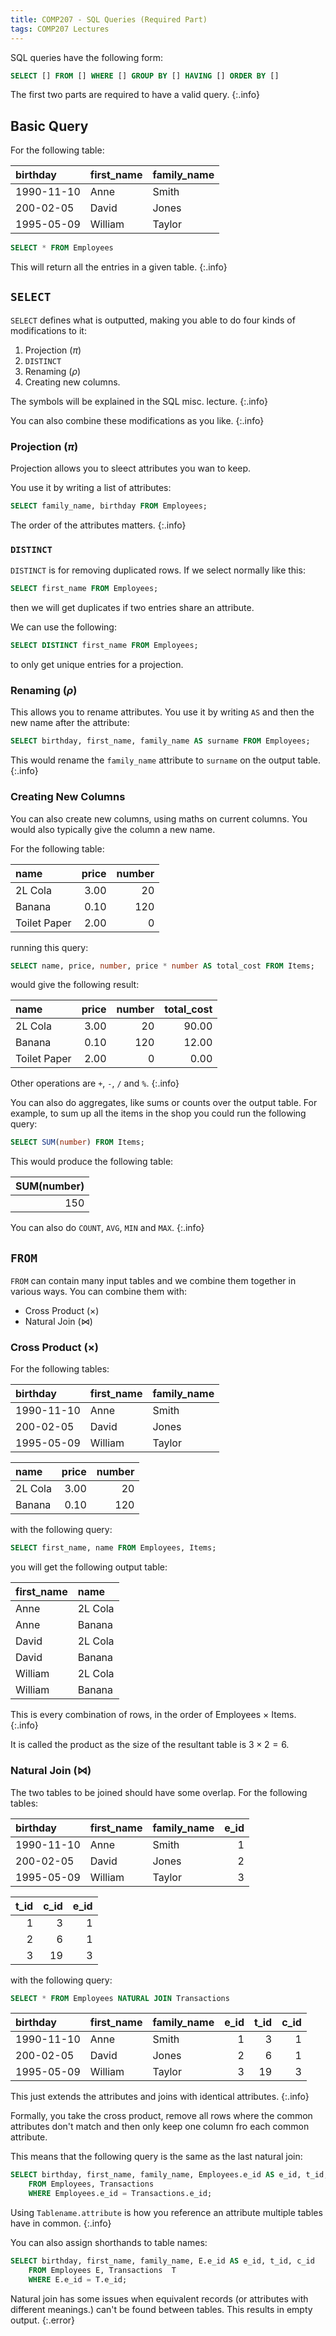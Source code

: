 ```yaml
---
title: COMP207 - SQL Queries (Required Part)
tags: COMP207 Lectures
---
```

SQL queries have the following form:

```sql
SELECT [] FROM [] WHERE [] GROUP BY [] HAVING [] ORDER BY []
```

The first two parts are required to have a valid query.
{:.info}

## Basic Query
For the following table:

| birthday | first_name | family_name |
| :-- | :-- | :-- |
| 1990-11-10 | Anne | Smith |
| 200-02-05 | David | Jones |
| 1995-05-09 | William | Taylor |

```sql
SELECT * FROM Employees
```

This will return all the entries in a given table.
{:.info}

## `SELECT`
`SELECT` defines what is outputted, making you able to do four kinds of modifications to it:

1. Projection ($\pi$)
1. `DISTINCT`
1. Renaming ($\rho$)
1. Creating new columns.

The symbols will be explained in the SQL misc. lecture.
{:.info}

You can also combine these modifications as you like.
{:.info}

### Projection ($\pi$)
Projection allows you to sleect attributes you wan to keep. 

You use it by writing a list of attributes:

```sql
SELECT family_name, birthday FROM Employees;
```

The order of the attributes matters.
{:.info}

### `DISTINCT`
`DISTINCT` is for removing duplicated rows. If we select normally like this:

```sql
SELECT first_name FROM Employees;
```

then we will get duplicates if two entries share an attribute.

We can use the following:

```sql
SELECT DISTINCT first_name FROM Employees;
```

to only get unique entries for a projection.


### Renaming ($\rho$)
This allows you to rename attributes. You use it by writing `AS` and then the new name after the attribute:

```sql
SELECT birthday, first_name, family_name AS surname FROM Employees;
```

This would rename the `family_name` attribute to `surname` on the output table.
{:.info}

### Creating New Columns
You can also create new columns, using maths on current columns. You would also typically give the column a new name.

For the following table:

| name | price | number |
| :-- | --: | --: |
| 2L Cola | 3.00 | 20 |
| Banana | 0.10 | 120 |
| Toilet Paper | 2.00 | 0|

running this query:

```sql
SELECT name, price, number, price * number AS total_cost FROM Items;
```

would give the following result:

| name | price | number | total_cost |
| :-- | --: | --: | --: |
| 2L Cola | 3.00 | 20 | 90.00 |
| Banana | 0.10 | 120 | 12.00 |
| Toilet Paper | 2.00 | 0| 0.00 |

Other operations are `+`, `-`, `/` and `%`.
{:.info}

You can also do aggregates, like sums or counts over the output table. For example, to sum up all the items in the shop you could run the following query:

```sql
SELECT SUM(number) FROM Items;
```

This would produce the following table:

| SUM(number) |
| --: |
| 150 |

You can also do `COUNT`, `AVG`, `MIN` and `MAX`.
{:.info}

## `FROM`
`FROM` can contain many input tables and we combine them together in various ways. You can combine them with:

* Cross Product ($\times$)
* Natural Join ($\bowtie$)

### Cross Product ($\times$)
For the following tables:

| birthday | first_name | family_name |
| :-- | :-- | :-- |
| 1990-11-10 | Anne | Smith |
| 200-02-05 | David | Jones |
| 1995-05-09 | William | Taylor |

| name | price | number |
| :-- | --: | --: |
| 2L Cola | 3.00 | 20 |
| Banana | 0.10 | 120 |

with the following query:

```sql
SELECT first_name, name FROM Employees, Items;
```

you will get the following output table:

| first_name | name |
| :-- | :-- |
| Anne | 2L Cola |
| Anne | Banana |
| David | 2L Cola |
| David | Banana |
| William | 2L Cola |
| William | Banana |

This is every combination of rows, in the order of Employees $\times$ Items.
{:.info}

It is called the product as the size of the resultant table is $3\times2=6$.

### Natural Join ($\bowtie$)
The two tables to be joined should have some overlap. For the following tables:

| birthday | first_name | family_name | e_id |
| :-- | :-- | :-- | --: |
| 1990-11-10 | Anne | Smith | 1 |
| 200-02-05 | David | Jones | 2 |
| 1995-05-09 | William | Taylor | 3 |

| t_id | c_id | e_id |
| --: | --: | --: |
| 1 | 3 | 1 |
| 2 | 6 | 1 |
| 3 | 19 | 3 |

with the following query:

```sql
SELECT * FROM Employees NATURAL JOIN Transactions
```

| birthday | first_name | family_name | e_id | t_id | c_id |
| :-- | :-- | :-- | --: | --: | --: |
| 1990-11-10 | Anne | Smith | 1 | 3 | 1 |
| 200-02-05 | David | Jones | 2 | 6 | 1 |
| 1995-05-09 | William | Taylor | 3 | 19 | 3 |

This just extends the attributes and joins with identical attributes.
{:.info}

Formally, you take the cross product, remove all rows where the common attributes don't match and then only keep one column fro each common attribute.

This means that the following query is the same as the last natural join:

```sql 
SELECT birthday, first_name, family_name, Employees.e_id AS e_id, t_id, c_id 
	FROM Employees, Transactions 
	WHERE Employees.e_id = Transactions.e_id;
```

Using `Tablename.attribute` is how you reference an attribute multiple tables  have in common.
{:.info}

You can also assign shorthands to table names:

```sql 
SELECT birthday, first_name, family_name, E.e_id AS e_id, t_id, c_id 
	FROM Employees E, Transactions  T
	WHERE E.e_id = T.e_id;
```

Natural join has some issues when equivalent records (or attributes with different meanings.) can't be found between tables. This results in empty output. 
{:.error}